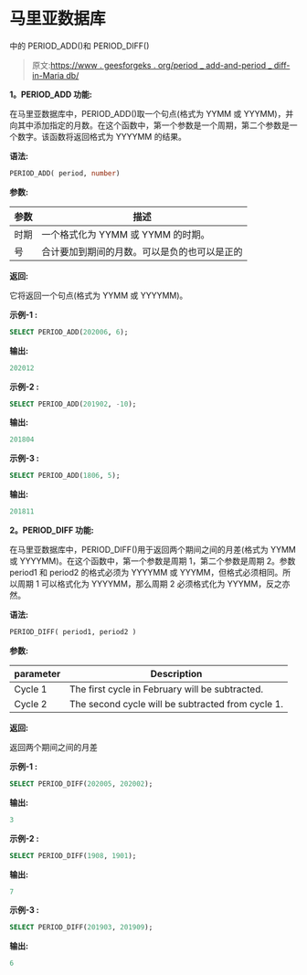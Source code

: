 # 马里亚数据库

中的 PERIOD_ADD()和 PERIOD_DIFF()

> 原文:[https://www . geesforgeks . org/period _ add-and-period _ diff-in-Maria db/](https://www.geeksforgeeks.org/period_add-and-period_diff-in-mariadb/)

**1。PERIOD_ADD 功能:**

在马里亚数据库中，PERIOD_ADD()取一个句点(格式为 YYMM 或 YYYMM)，并向其中添加指定的月数。在这个函数中，第一个参数是一个周期，第二个参数是一个数字。该函数将返回格式为 YYYYMM 的结果。

**语法:**

```sql
PERIOD_ADD( period, number)

```

**参数:**

| 参数 | 描述 |
| --- | --- |
| 时期 | 一个格式化为 YYMM 或 YYMM 的时期。 |
| 号 | 合计要加到期间的月数。可以是负的也可以是正的 |

**返回:**

它将返回一个句点(格式为 YYMM 或 YYYYMM)。

**示例-1 :**

```sql
SELECT PERIOD_ADD(202006, 6);

```

**输出:**

```sql
202012

```

**示例-2 :**

```sql
SELECT PERIOD_ADD(201902, -10);

```

**输出:**

```sql
201804

```

**示例-3 :**

```sql
SELECT PERIOD_ADD(1806, 5);

```

**输出:**

```sql
201811

```

**2。PERIOD_DIFF 功能:**

在马里亚数据库中，PERIOD_DIFF()用于返回两个期间之间的月差(格式为 YYMM 或 YYYYMM)。在这个函数中，第一个参数是周期 1，第二个参数是周期 2。参数 period1 和 period2 的格式必须为 YYYYMM 或 YYYMM，但格式必须相同。所以周期 1 可以格式化为 YYYYMM，那么周期 2 必须格式化为 YYYMM，反之亦然。

**语法:**

```sql
PERIOD_DIFF( period1, period2 )

```

**参数:**

| **parameter** | **Description** |
| --- | --- |
| Cycle 1 | The first cycle in February will be subtracted. |
| Cycle 2 | The second cycle will be subtracted from cycle 1\. |

**返回:**

返回两个期间之间的月差

**示例-1 :**

```sql
SELECT PERIOD_DIFF(202005, 202002);

```

**输出:**

```sql
3

```

**示例-2 :**

```sql
SELECT PERIOD_DIFF(1908, 1901);

```

**输出:**

```sql
7

```

**示例-3 :**

```sql
SELECT PERIOD_DIFF(201903, 201909);

```

**输出:**

```sql
6

```